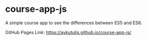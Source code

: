 # course-app-js
A simple course app to see the differences between ES5 and ES6.

GitHub Pages Link: https://aykutulis.github.io/course-app-js/
